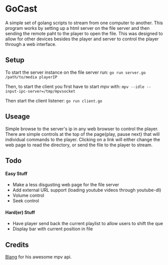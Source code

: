 # GoCast
A simple set of golang scripts to stream from one computer to another.
This program works by setting up a html server on the file server and then sending the remote paht to the player to open the file.
This was designed to allow for other devices besides the player and server to control the player through a web interface.

## Setup
To start the server instance on the file server run: `go run server.go /path/to/media playerIP`

Then, to start the client you first have to start mpv with:
`mpv --idle --input-ipc-server=/tmp/mpvsocket`

Then start the client listener: `go run client.go`

## Useage
Simple browse to the server's ip in any web browser to control the player. 
There are simple controls at the top of the page{play, pause next} that will individual commands to the player.
Clicking on a link will either change the web page to read the directory, or send the file to the player to stream.

## Todo

#### Easy Stuff
* Make a less disgusting web page for the file server
* Add external URL support (loading youtube videos through youtube-dl)
* Volume control
* Seek control

#### Hard(er) Stuff
* Have player send back the current playlist to allow users to shift the que
* Display bar with current position in file

## Credits
[Blang](www.github.com/blang) for his awesome mpv api.
